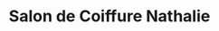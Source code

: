 ---
title: "Salon de Coiffure Nathalie"
url: /saint-gregoire/salon-de-coiffure-nathalie/
shop: Friseur
---